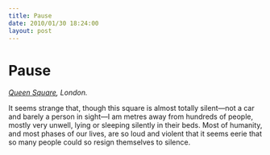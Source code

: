 ```yaml
---
title: Pause
date: 2010/01/30 18:24:00
layout: post
---
```

# Pause

_[Queen Square](http://maps.google.co.uk/maps?q=National+Hospital+for+Neurology+and+Neurosurgery,+Camden+Town,+WC1,+UK&hl=en&cd=1&ei=nldwS9SQJoSnjAftnKCuBg&sig2=S9kUhNjWUiXZ7ttwpBa9AA&sll=51.521855,-0.123328&sspn=0.003605,0.012295&ie=UTF8&view=map&cid=1156136168223981230&ved=0CBwQpQY&hq=National+Hospital+for+Neurology+and+Neurosurgery,+Camden+Town,+WC1,+UK&hnear=&ll=51.522363,-0.122695&spn=0.00721,0.016415&t=h&z=16&iwloc=A), London._

It seems strange that, though this square is almost totally silent—not a car and barely a person in sight—I am metres away from hundreds of people, mostly very unwell, lying or sleeping silently in their beds. Most of humanity, and most phases of our lives, are so loud and violent that it seems eerie that so many people could so resign themselves to silence.

